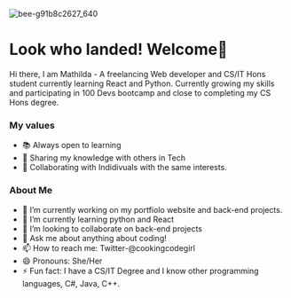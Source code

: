 
![bee-g91b8c2627_640](https://user-images.githubusercontent.com/61581315/179819045-593fe687-f9b6-404c-bbda-0453420c22b2.png)

#  Look who landed! Welcome🔮
Hi there, I am Mathilda - A freelancing Web developer  and CS/IT Hons student currently learning React and Python. Currently growing my skills and participating in 100 Devs bootcamp and close to completing my CS Hons degree.

### My values
- 📚 Always open to learning
- 🔮 Sharing my knowledge with others in Tech
- 🙌 Collaborating with Indidivuals with the same interests.

### About Me

- 🔭 I’m currently working on my portfiolo website and back-end projects.
- 🌱 I’m currently learning python and React
- 👯 I’m looking to collaborate on back-end projects
- 💬 Ask me about anything about coding!
- 📫 How to reach me: Twitter-@cookingcodegirl 
- 😄 Pronouns: She/Her
- ⚡ Fun fact:  I have a CS/IT Degree and I know other programming languages, C#, Java, C++.

